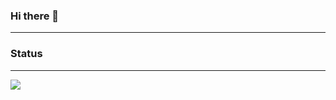 ### Hi there 👋

<!--
**IbukiMoriya/IbukiMoriya** is a ✨ _special_ ✨ repository because its `README.md` (this file) appears on your GitHub profile.

Here are some ideas to get you started:

- 🔭 I’m currently working on ...
- 🌱 I’m currently learning ...
- 👯 I’m looking to collaborate on ...
- 🤔 I’m looking for help with ...
- 💬 Ask me about ...
- 📫 How to reach me: ...
- 😄 Pronouns: ...
- ⚡ Fun fact: ...
-->
---
### Status
---
![](https://github-profile-summary-cards.vercel.app/api/cards/profile-details?username=IbukiMoriya&theme=2077)
